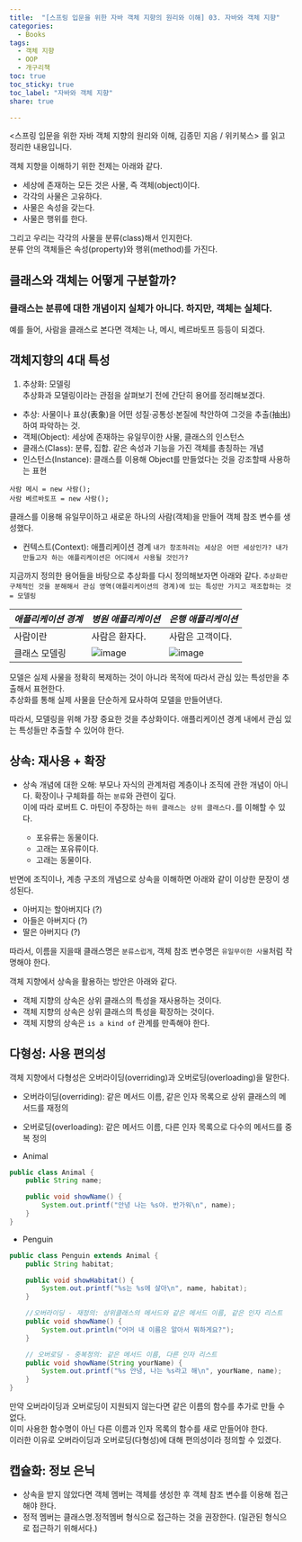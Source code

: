 ```yaml
---
title:  "[스프링 입문을 위한 자바 객체 지향의 원리와 이해] 03. 자바와 객체 지향"
categories: 
  - Books
tags:
  - 객체 지향
  - OOP
  - 개구리책
toc: true
toc_sticky: true
toc_label: "자바와 객체 지향"
share: true

--- 
```


<스프링 입문을 위한 자바 객체 지향의 원리와 이해, 김종민 지음 / 위키북스> 를 읽고 정리한 내용입니다.  

객체 지향을 이해하기 위한 전제는 아래와 같다.
- 세상에 존재하는 모든 것은 사물, 즉 객체(object)이다.
- 각각의 사물은 고유하다.
- 사물은 속성을 갖는다.
- 사물은 행위를 한다.

그리고 우리는 각각의 사물을 분류(class)해서 인지한다.  
분류 안의 객체들은 속성(property)와 행위(method)를 가진다.  

## 클래스와 객체는 어떻게 구분할까?
### 클래스는 분류에 대한 개념이지 실체가 아니다. 하지만, 객체는 실체다.  
예를 들어, 사람을 클래스로 본다면 객체는 나, 메시, 베르바토프 등등이 되겠다.

## 객체지향의 4대 특성
1. 추상화: 모델링  
추상화과 모델링이라는 관점을 살펴보기 전에 간단히 용어를 정리해보겠다.  

- 추상: 사물이나 표상(表象)을 어떤 성질·공통성·본질에 착안하여 그것을 추출(抽出)하여 파악하는 것. 
- 객체(Object): 세상에 존재하는 유일무이한 사물, 클래스의 인스턴스
- 클래스(Class): 분류, 집합. 같은 속성과 기능을 가진 객체를 총칭하는 개념
- 인스턴스(Instance): 클래스를 이용해 Object를 만들었다는 것을 강조할때 사용하는 표현

```
사람 메시 = new 사람();
사람 베르바토프 = new 사람();
```
클래스를 이용해 유일무이하고 새로운 하나의 사람(객체)을 만들어 객체 참조 변수를 생성했다.

- 컨텍스트(Context): 애플리케이션 경계
`내가 창조하려는 세상은 어떤 세상인가? 내가 만들고자 하는 애플리케이션은 어디에서 사용될 것인가?`

지금까지 정의한 용어들을 바탕으로 추상화를 다시 정의해보자면 아래와 같다.
`추상화란 구체적인 것을 분해해서 관심 영역(애플리케이션의 경계)에 있는 특성만 가지고 재조합하는 것 = 모델링`  

|*애플리케이션 경계*|*병원 애플리케이션*|*은행 애플리케이션*|
|------|---|---|
|사람이란|사람은 환자다.|사람은 고객이다.|
|클래스 모델링|![image](https://user-images.githubusercontent.com/84058944/208303214-5b9607be-cc46-4f5c-b975-8caedb100b57.png)|![image](https://user-images.githubusercontent.com/84058944/208303221-ccf0f204-9b72-4e9f-bb3a-965290f9cc45.png)|


모델은 실제 사물을 정확히 복제하는 것이 아니라 목적에 따라서 관심 있는 특성만을 추출해서 표현한다.  
추상화를 통해 실제 사물을 단순하게 묘사하여 모델을 만들어낸다.

따라서, 모델링을 위해 가장 중요한 것을 추상화이다. 애플리케이션 경계 내에서 관심 있는 특성들만 추출할 수 있어야 한다.  


## 상속: 재사용 + 확장
- 상속 개념에 대한 오해: 부모나 자식의 관계처럼 계층이나 조직에 관한 개념이 아니다. 확장이나 구체화를 하는 `분류`와 관련이 깊다.  
이에 따라 로버트 C. 마틴이 주장하는 `하위 클래스는 상위 클래스다.`를 이해할 수 있다.

  - 포유류는 동물이다.
  - 고래는 포유류이다.
  - 고래는 동물이다.

반면에 조직이나, 계층 구조의 개념으로 상속을 이해하면 아래와 같이 이상한 문장이 생성된다.
  - 아버지는 할아버지다 (?)
  - 아들은 아버지다 (?)
  - 딸은 아버지다 (?)


따라서, 이름을 지을때 클래스명은 `분류스럽게`, 객체 참조 변수명은 `유일무이한 사물`처럼 작명해야 한다.  

객체 지향에서 상속을 활용하는 방안은 아래와 같다.  
- 객체 지향의 상속은 상위 클래스의 특성을 재사용하는 것이다.
- 객체 지향의 상속은 상위 클래스의 특성을 확장하는 것이다.
- 객체 지향의 상속은 `is a kind of` 관계를 만족해야 한다.  


## 다형성: 사용 편의성
객체 지향에서 다형성은 오버라이딩(overriding)과 오버로딩(overloading)을 말한다.
- 오버라이딩(overriding): 같은 메서드 이름, 같은 인자 목록으로 상위 클래스의 메서드를 재정의
- 오버로딩(overloading): 같은 메서드 이름, 다른 인자 목록으로 다수의 메서드를 중복 정의

- Animal
```java
public class Animal {
	public String name;

	public void showName() {
		System.out.printf("안녕 나는 %s야. 반가워\n", name);
	}
}
```

- Penguin
```java
public class Penguin extends Animal {
	public String habitat;

	public void showHabitat() {
		System.out.printf("%s는 %s에 살아\n", name, habitat);
	}

	//오버라이딩 - 재정의: 상위클래스의 메서드와 같은 메서드 이름, 같은 인자 리스트
	public void showName() {
		System.out.println("어머 내 이름은 알아서 뭐하게요?");
	}

	// 오버로딩 - 중복정의: 같은 메서드 이름, 다른 인자 리스트
	public void showName(String yourName) {
		System.out.printf("%s 안녕, 나는 %s라고 해\n", yourName, name);
	}
}
```


만약 오버라이딩과 오버로딩이 지원되지 않는다면 같은 이름의 함수를 추가로 만들 수 없다.  
이미 사용한 함수명이 아닌 다른 이름과 인자 목록의 함수를 새로 만들어야 한다.  
이러한 이유로 오버라이딩과 오버로딩(다형성)에 대해 편의성이라 정의할 수 있겠다.  

## 캡슐화: 정보 은닉
- 상속을 받지 않았다면 객체 멤버는 객체를 생성한 후 객체 참조 변수를 이용해 접근해야 한다.
- 정적 멤버는 클래스명.정적멤버 형식으로 접근하는 것을 권장한다. (일관된 형식으로 접근하기 위해서다.)
